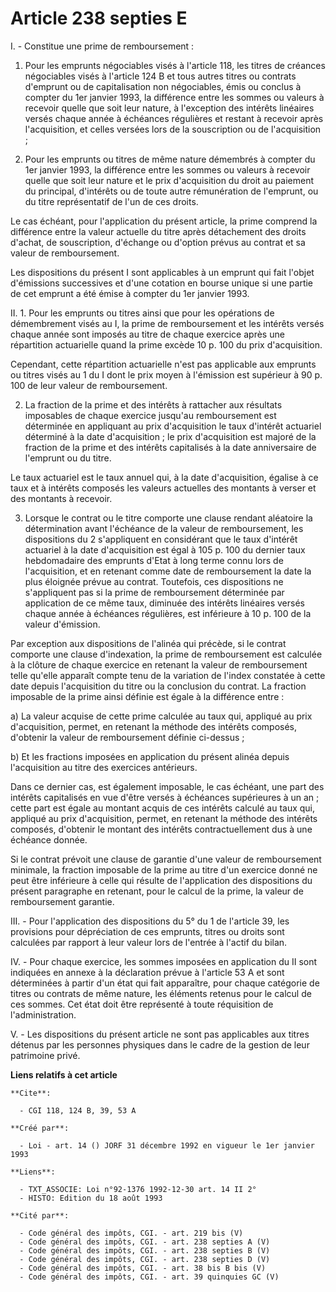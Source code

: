 # Article 238 septies E

I. - Constitue une prime de remboursement :

1. Pour les emprunts négociables visés à l'article 118, les titres de créances négociables visés à l'article 124 B et tous
autres titres ou contrats d'emprunt ou de capitalisation non négociables, émis ou conclus à compter du 1er janvier 1993, la
différence entre les sommes ou valeurs à recevoir quelle que soit leur nature, à l'exception des intérêts linéaires versés
chaque année à échéances régulières et restant à recevoir après l'acquisition, et celles versées lors de la souscription ou
de l'acquisition ;

2. Pour les emprunts ou titres de même nature démembrés à compter du 1er janvier 1993, la différence entre les sommes ou
valeurs à recevoir quelle que soit leur nature et le prix d'acquisition du droit au paiement du principal, d'intérêts ou de
toute autre rémunération de l'emprunt, ou du titre représentatif de l'un de ces droits.

Le cas échéant, pour l'application du présent article, la prime    comprend la différence entre la valeur actuelle du titre
après détachement des droits d'achat, de souscription, d'échange ou d'option prévus au contrat et sa valeur de remboursement.

Les dispositions du présent I sont applicables à un emprunt qui fait l'objet d'émissions successives et d'une cotation en
bourse unique si une partie de cet emprunt a été émise à compter du 1er janvier 1993.

II. 1. Pour les emprunts ou titres ainsi que pour les opérations de démembrement visés au I, la prime de remboursement et les
intérêts versés chaque année sont imposés au titre de chaque exercice après une répartition actuarielle quand la prime excède
10 p. 100 du prix d'acquisition.

Cependant, cette répartition actuarielle n'est pas applicable aux emprunts ou titres visés au 1 du I dont le prix moyen à
l'émission est supérieur à 90 p. 100 de leur valeur de remboursement.

2. La fraction de la prime et des intérêts à rattacher aux résultats imposables de chaque exercice jusqu'au remboursement est
déterminée en appliquant au prix d'acquisition le taux d'intérêt actuariel déterminé à la date d'acquisition ; le prix
d'acquisition est majoré de la fraction de la prime et des intérêts capitalisés à la date anniversaire de l'emprunt ou du
titre.

Le taux actuariel est le taux annuel qui, à la date d'acquisition, égalise à ce taux et à intérêts composés les valeurs
actuelles des montants à verser et des montants à recevoir.

3. Lorsque le contrat ou le titre comporte une clause rendant aléatoire la détermination avant l'échéance de la valeur de
remboursement, les dispositions du 2 s'appliquent en considérant que le taux d'intérêt actuariel à la date d'acquisition est
égal à 105 p. 100 du dernier taux hebdomadaire des emprunts d'Etat à long terme connu lors de l'acquisition, et en retenant
comme date de remboursement la date la plus éloignée prévue au contrat. Toutefois, ces dispositions ne s'appliquent pas si la
prime de remboursement déterminée par application de ce même taux, diminuée des intérêts linéaires versés chaque année à
échéances régulières, est inférieure à 10 p. 100 de la valeur d'émission.

Par exception aux dispositions de l'alinéa qui précède, si le contrat comporte une clause d'indexation, la prime de
remboursement est calculée à la clôture de chaque exercice en retenant la valeur de remboursement telle qu'elle apparaît
compte tenu de la variation de l'index constatée à cette date depuis l'acquisition du titre ou la conclusion du contrat. La
fraction imposable de la prime ainsi définie est égale à la différence entre :

a) La valeur acquise de cette prime calculée au taux qui, appliqué au prix d'acquisition, permet, en retenant la méthode des
intérêts composés, d'obtenir la valeur de remboursement définie ci-dessus ;

b) Et les fractions imposées en application du présent alinéa depuis l'acquisition au titre des exercices antérieurs.

Dans ce dernier cas, est également imposable, le cas échéant, une part des intérêts capitalisés en vue d'être versés à
échéances supérieures à un an ; cette part est égale au montant acquis de ces intérêts calculé au taux qui, appliqué au prix
d'acquisition, permet, en retenant la méthode des intérêts composés, d'obtenir le montant des intérêts contractuellement dus
à une échéance donnée.

Si le contrat prévoit une clause de garantie d'une valeur de remboursement minimale, la fraction imposable de la prime au
titre d'un exercice donné ne peut être inférieure à celle qui résulte de l'application des dispositions du présent paragraphe
en retenant, pour le calcul de la prime, la valeur de remboursement garantie.

III. - Pour l'application des dispositions du 5° du 1 de l'article 39, les provisions pour dépréciation de ces emprunts,
titres ou droits sont calculées par rapport à leur valeur lors de l'entrée à l'actif du bilan.

IV. - Pour chaque exercice, les sommes imposées en application du II sont indiquées en annexe à la déclaration prévue à
l'article 53 A et sont déterminées à partir d'un état qui fait apparaître, pour chaque catégorie de titres ou contrats de
même nature, les éléments retenus pour le calcul de ces sommes. Cet état doit être représenté à toute réquisition de
l'administration.

V. - Les dispositions du présent article ne sont pas applicables aux titres détenus par les personnes physiques dans le cadre
de la gestion de leur patrimoine privé.

**Liens relatifs à cet article**

	**Cite**:

	  - CGI 118, 124 B, 39, 53 A

	**Créé par**:

	  - Loi - art. 14 () JORF 31 décembre 1992 en vigueur le 1er janvier 1993

	**Liens**:

	  - TXT_ASSOCIE: Loi n°92-1376 1992-12-30 art. 14 II 2°
	  - HISTO: Edition du 18 août 1993

	**Cité par**:

	  - Code général des impôts, CGI. - art. 219 bis (V)
	  - Code général des impôts, CGI. - art. 238 septies A (V)
	  - Code général des impôts, CGI. - art. 238 septies B (V)
	  - Code général des impôts, CGI. - art. 238 septies D (V)
	  - Code général des impôts, CGI. - art. 38 bis B bis (V)
	  - Code général des impôts, CGI. - art. 39 quinquies GC (V)
